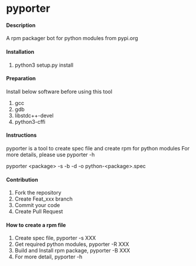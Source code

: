 # pyporter

#### Description
A rpm packager bot for python modules from pypi.org

#### Installation

1.  python3 setup.py install

#### Preparation
Install below software before using this tool
1.  gcc
2.  gdb
3.  libstdc++-devel
4.  python3-cffi

#### Instructions

pyporter is a tool to create spec file and create rpm for python modules
For more details, please use pyporter -h

pyporter &lt;package&gt; -s -b -d -o python-&lt;package&gt;.spec

#### Contribution

1.  Fork the repository
2.  Create Feat_xxx branch
3.  Commit your code
4.  Create Pull Request

#### How to create a rpm file

1.  Create spec file, pyporter -s XXX
2.  Get required python modules, pyporter -R XXX
3.  Build and Install rpm package, pyporter -B XXX
4.  For more detail, pyporter -h
